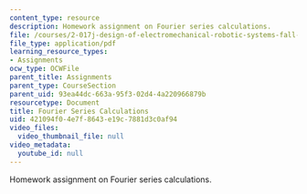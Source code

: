 ```yaml
---
content_type: resource
description: Homework assignment on Fourier series calculations.
file: /courses/2-017j-design-of-electromechanical-robotic-systems-fall-2009/421094f04e7f8643e19c7881d3c0af94_MIT2_017JF09_p07.pdf
file_type: application/pdf
learning_resource_types:
- Assignments
ocw_type: OCWFile
parent_title: Assignments
parent_type: CourseSection
parent_uid: 93ea44dc-663a-95f3-02d4-4a220966879b
resourcetype: Document
title: Fourier Series Calculations
uid: 421094f0-4e7f-8643-e19c-7881d3c0af94
video_files:
  video_thumbnail_file: null
video_metadata:
  youtube_id: null
---
```

Homework assignment on Fourier series calculations.

